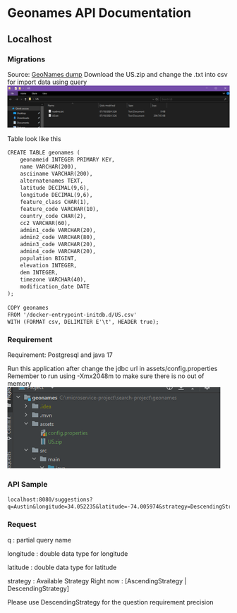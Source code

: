 


# Geonames API Documentation

## Localhost
### Migrations

Source: [GeoNames dump](http://download.geonames.org/export/dump/)
Download the US.zip and change the .txt into csv for import data using query
![img_1.png](img_1.png)

Table look like this
```
CREATE TABLE geonames (
    geonameid INTEGER PRIMARY KEY,
    name VARCHAR(200),
    asciiname VARCHAR(200),
    alternatenames TEXT,
    latitude DECIMAL(9,6),
    longitude DECIMAL(9,6),
    feature_class CHAR(1),
    feature_code VARCHAR(10),
    country_code CHAR(2),
    cc2 VARCHAR(60),
    admin1_code VARCHAR(20),
    admin2_code VARCHAR(80),
    admin3_code VARCHAR(20),
    admin4_code VARCHAR(20),
    population BIGINT,
    elevation INTEGER,
    dem INTEGER,
    timezone VARCHAR(40),
    modification_date DATE
);

COPY geonames
FROM '/docker-entrypoint-initdb.d/US.csv'
WITH (FORMAT csv, DELIMITER E'\t', HEADER true);
```

### Requirement
Requirement: Postgresql and java 17

Run this application after change the jdbc url in assets/config.properties
Remember to run using -Xmx2048m to make sure there is no out of memory
![img.png](img.png)

### API Sample
```
localhost:8080/suggestions?q=Austin&longitude=34.052235&latitude=-74.005974&strategy=DescendingStrategy
```

### Request
q : partial query name

longitude : double data type for longitude

latitude : double data type for latitude

strategy : Available Strategy Right now : [AscendingStrategy | DescendingStrategy]

Please use DescendingStrategy for the question requirement precision



